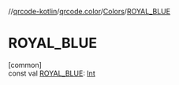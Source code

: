 //[qrcode-kotlin](../../../index.md)/[qrcode.color](../index.md)/[Colors](index.md)/[ROYAL_BLUE](-r-o-y-a-l_-b-l-u-e.md)

# ROYAL_BLUE

[common]\
const val [ROYAL_BLUE](-r-o-y-a-l_-b-l-u-e.md): [Int](https://kotlinlang.org/api/latest/jvm/stdlib/kotlin-stdlib/kotlin/-int/index.html)
